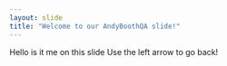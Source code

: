 ```yaml
---
layout: slide
title: "Welcome to our AndyBoothQA slide!"
---
```

Hello is it me on this slide
Use the left arrow to go back!
